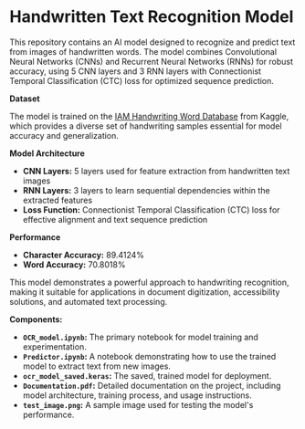 # Handwritten Text Recognition Model

This repository contains an AI model designed to recognize and predict text from images of handwritten words. The model combines Convolutional Neural Networks (CNNs) and Recurrent Neural Networks (RNNs) for robust accuracy, using 5 CNN layers and 3 RNN layers with Connectionist Temporal Classification (CTC) loss for optimized sequence prediction.

**Dataset**

The model is trained on the [IAM Handwriting Word Database](https://www.kaggle.com/datasets/nibinv23/iam-handwriting-word-database) from Kaggle, which provides a diverse set of handwriting samples essential for model accuracy and generalization.

**Model Architecture**

* **CNN Layers:** 5 layers used for feature extraction from handwritten text images
* **RNN Layers:** 3 layers to learn sequential dependencies within the extracted features
* **Loss Function:** Connectionist Temporal Classification (CTC) loss for effective alignment and text sequence prediction

**Performance**

* **Character Accuracy:** 89.4124%
* **Word Accuracy:** 70.8018%

This model demonstrates a powerful approach to handwriting recognition, making it suitable for applications in document digitization, accessibility solutions, and automated text processing.

**Components:**

* **`OCR_model.ipynb`:** The primary notebook for model training and experimentation.
* **`Predictor.ipynb`:** A notebook demonstrating how to use the trained model to extract text from new images.
* **`ocr_model_saved.keras`:** The saved, trained model for deployment.
* **`Documentation.pdf`:** Detailed documentation on the project, including model architecture, training process, and usage instructions.
* **`test_image.png`:** A sample image used for testing the model's performance.
